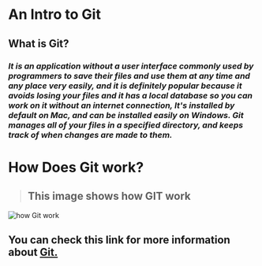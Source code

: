 # An Intro to Git
## What is Git?
### *It is an application without a user interface commonly used by programmers to save their files and use them at any time and any place very easily, and it is definitely popular because it avoids losing your files and it has a local database so you can work on it without an internet connection, It's installed by default on Mac, and can be installed easily on Windows. Git manages all of your files in a specified directory, and keeps track of when changes are made to them.*



# How Does Git work?
> ##  This image shows how GIT work 
![how Git work](https://miro.medium.com/max/3200/1*2QHqhirz3VbOCjfEwFbVXA.png)

 ##  **You can check this link for more information about [Git.](https://blog.udemy.com/git-tutorial-a-comprehensive-guide/#7_2)** ## 
